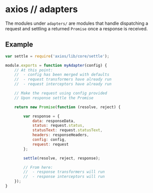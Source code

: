 # axios // adapters

The modules under `adapters/` are modules that handle dispatching a request and settling a returned `Promise` once a response is received.

## Example

```js
var settle = require('axios/lib/core/settle');

module.exports = function myAdapter(config) {
    // At this point:
    //  - config has been merged with defaults
    //  - request transformers have already run
    //  - request interceptors have already run

    // Make the request using config provided
    // Upon response settle the Promise

    return new Promise(function (resolve, reject) {

        var response = {
            data: responseData,
            status: request.status,
            statusText: request.statusText,
            headers: responseHeaders,
            config: config,
            request: request
        };

        settle(resolve, reject, response);

        // From here:
        //  - response transformers will run
        //  - response interceptors will run
    });
}
```
